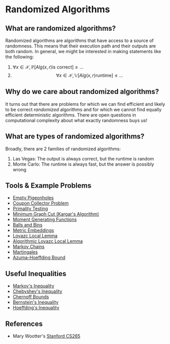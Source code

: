 # Randomized Algorithms

## What are randomized algorithms?

Randomized algorithms are algorithms that have access to a source of randomness. This means that
their execution path and their outputs are both random. In general, we might be interested
in making statements like the following:

1. $\forall x \in \mathcal{X}, \mathbb{P}[Alg(x, r) \text{is correct}] \geq ...$
2. $$\forall x \in \mathcal{X}, \mathbb{V}[Alg(x, r) \text{runtime}] \leq ...$$

## Why do we care about randomized algorithms?

It turns out that there are problems for which we can find efficient and likely to be
correct _randomized_ algorithms and for which we cannot find equally efficient deterministic 
algorithms. There are open questions in computational complexity about what exactly randomness
buys us!

## What are types of randomized algorithms?

Broadly, there are 2 families of randomized algorithms:

1. Las Vegas: The output is always correct, but the runtime is random
2. Monte Carlo: The runtime is always fast, but the answer is possibly wrong

## Tools & Example Problems

- [Empty Pigeonholes](randomized_algorithms/empty_pigeonholes.md)
- [Coupon Collector Problem](randomized_algorithms/coupons_collector_problem.md)
- [Primality Testing](randomized_algorithms/primality_testing.md)
- [Minimum Graph Cut (Kargar's Algorithm)](randomized_algorithms/kargars_algorithm.md)
- [Moment Generating Functions](probability/moment_generating_functions.md)
- [Balls and Bins](randomized_algorithms/balls_and_bins.md)
- [Metric Embeddings](randomized_algorithms/metric_embeddings.md)
- [Lovazc Local Lemma](randomized_algorithms/lovasz_local_lemma.md)
- [Algorithmic Lovazc Local Lemma](randomized_algorithms/algorithmic_lovasz_local_lemma.md)
- [Markov Chains](randomized_algorithms/markov_chains.md)
- [Martingales](randomized_algorithms/martingales.md)
- [Azuma-Hoeffding Bound](inequalities/azuma_hoeffding_bound.md)

## Useful Inequalities
- [Markov's Inequality](inequalities/markov_inequality.md)
- [Chebyshev's Inequality](inequalities/chebyshev_inequality.md)
- [Chernoff Bounds](inequalities/chernoff_bounds.md)
- [Bernstein's Inequality](inequalities/bernstein_inequality.md)
- [Hoeffding's Inequality](inequalities/hoeffding_inequality.md)

## References
- Mary Wootter's [Stanford CS265](https://web.stanford.edu/class/cs265/)